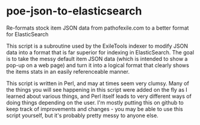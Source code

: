 # poe-json-to-elasticsearch
Re-formats stock item JSON data from pathofexile.com to a better format for ElasticSearch

This script is a subroutine used by the ExileTools indexer to modify JSON data into a format that is far superior for indexing in ElasticSearch. The goal is to take the messy default item JSON data (which is intended to show a pop-up on a web page) and turn it into a logical format that clearly shows the items stats in an easily referenceable manner.

This script is written in Perl, and may at times seem very clumsy. Many of the things you will see happening in this script were added on the fly as I learned about various things, and Perl itself leads to very different ways of doing things depending on the user. I'm mostly putting this on github to keep track of improvements and changes - you may be able to use this script yourself, but it's probably pretty messy to anyone else.
